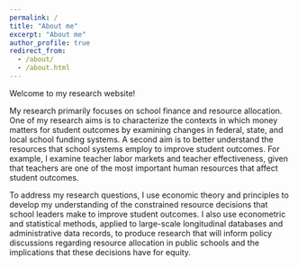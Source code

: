 ```yaml
---
permalink: /
title: "About me"
excerpt: "About me"
author_profile: true
redirect_from: 
  - /about/
  - /about.html
---
```


Welcome to my research website!

My research primarily focuses on school finance and resource allocation. One of my research aims is to characterize the contexts in which money matters for student outcomes by examining changes in federal, state, and local school funding systems. A second aim is to better understand the resources that school systems employ to improve student outcomes. For example, I examine teacher labor markets and teacher effectiveness, given that teachers are one of the most important human resources that affect student outcomes. 

To address my research questions, I use economic theory and principles to develop my understanding of the constrained resource decisions that school leaders make to improve student outcomes. I also use econometric and statistical methods, applied to large-scale longitudinal databases and administrative data records, to produce research that will inform policy discussions regarding resource allocation in public schools and the implications that these decisions have for equity. 



